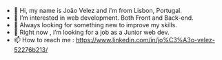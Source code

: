- 👋 Hi, my name is João Velez and i'm from Lisbon, Portugal.
- 👀 I’m interested in web development. Both Front and Back-end.
- 🌱 Always looking for something new to improve my skills.
- 💞️ Right now , i’m looking for a job as a Junior web dev.
- 📫 How to reach me : https://www.linkedin.com/in/jo%C3%A3o-velez-52276b213/

<!---
joaovelez86/joaovelez86 is a ✨ special ✨ repository because its `README.md` (this file) appears on your GitHub profile.
You can click the Preview link to take a look at your changes.
--->
